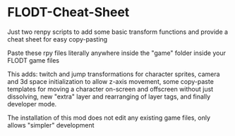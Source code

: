 # FLODT-Cheat-Sheet
Just two renpy scripts to add some basic transform functions and provide a cheat sheet for easy copy-pasting

Paste these rpy files literally anywhere inside the "game" folder inside your FLODT game files

This adds: 
twitch and jump transformations for character sprites, camera and 3d space initialization to allow z-axis movement, some copy-paste templates for moving a character on-screen and offscreen without just dissolving, new "extra" layer and rearranging of layer tags, and finally developer mode.

The installation of this mod does not edit any existing game files, only allows "simpler" development